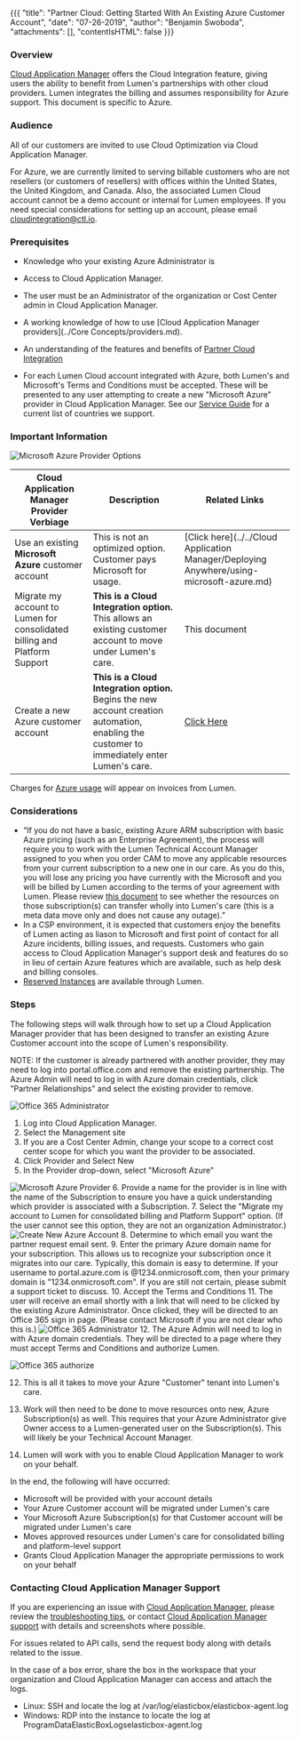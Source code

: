 {{{
  "title": "Partner Cloud: Getting Started With An Existing Azure Customer Account",
  "date": "07-26-2019",
  "author": "Benjamin Swoboda",
  "attachments": [],
  "contentIsHTML": false
}}}


### Overview

[Cloud Application Manager](https://www.ctl.io/cloud-application-manager/) offers the Cloud Integration feature, giving users the ability to benefit from Lumen's partnerships with other cloud providers. Lumen integrates the billing and assumes responsibility for Azure support. This document is specific to Azure.

### Audience

All of our customers are invited to use Cloud Optimization via Cloud Application Manager.

For Azure, we are currently limited to serving billable customers who are not resellers (or customers of resellers) with offices within the United States, the United Kingdom, and Canada. Also, the associated Lumen Cloud account cannot be a demo account or internal for Lumen employees. If you need special considerations for setting up an account, please email [cloudintegration@ctl.io](mailto:cloudintegration@ctl.io).

### Prerequisites

* Knowledge who your existing Azure Administrator is

* Access to Cloud Application Manager.

* The user must be an Administrator of the organization or Cost Center admin in Cloud Application Manager.

* A working knowledge of how to use [Cloud Application Manager providers](../Core Concepts/providers.md).

* An understanding of the features and benefits of [Partner Cloud Integration](partner-cloud-integration.md)

* For each Lumen Cloud account integrated with Azure, both Lumen's and Microsoft's Terms and Conditions must be accepted. These will be presented to any user attempting to create a new "Microsoft Azure" provider in Cloud Application Manager. See our [Service Guide](https://www.ctl.io/legal/cloud-application-manager/supplemental-terms/) for a current list of countries we support.

### Important Information

![Microsoft Azure Provider Options](../../images/cloud-application-manager/CINT_Azure_Provider_Options1.png)

Cloud Application Manager Provider Verbiage | Description | Related Links
--- | --- | ---
Use an existing **Microsoft Azure** customer account | This is not an optimized option. Customer pays Microsoft for usage. | [Click here](../../Cloud Application Manager/Deploying Anywhere/using-microsoft-azure.md)
Migrate my account to Lumen for consolidated billing and Platform Support | **This is a Cloud Integration option.** This allows an existing customer account to move under Lumen's care. | This document
Create a new Azure customer account | **This is a Cloud Integration option.** Begins the new account creation automation, enabling the customer to immediately enter Lumen's care. | [Click Here](partner-cloud-integration-azure-new.md)

Charges for [Azure usage](partner-cloud-integration-consolidated-billing.md) will appear on invoices from Lumen.

### Considerations

* “If you do not have a basic, existing Azure ARM subscription with basic Azure pricing (such as an Enterprise Agreement), the process will require you to work with the Lumen Technical Account Manager assigned to you when you order CAM to move any applicable resources from your current subscription to a new one in our care. As you do this, you will lose any pricing you have currently with the Microsoft and you will be billed by Lumen according to the terms of your agreement with Lumen. Please review [this document](https://docs.microsoft.com/en-us/azure/azure-resource-manager/resource-group-move-resources) to see whether the resources on those subscription(s) can transfer wholly into Lumen's care (this is a meta data move only and does not cause any outage).”
* In a CSP environment, it is expected that customers enjoy the benefits of Lumen acting as liason to Microsoft and first point of contact for all Azure incidents, billing issues, and requests. Customers who gain access to Cloud Application Manager's support desk and features do so in lieu of certain Azure features which are available, such as help desk and billing consoles.
* [Reserved Instances](partner-cloud-integration-azure-ri.md) are available through Lumen.


### Steps

The following steps will walk through how to set up a Cloud Application Manager provider that has been designed to transfer an existing Azure Customer account into the scope of Lumen's responsibility.

NOTE: If the customer is already partnered with another provider, they may need to log into portal.office.com and remove the existing partnership. The Azure Admin will need to log in with Azure domain credentials, click "Partner Relationships" and select the existing provider to remove.

  ![Office 365 Administrator](../../images/cloud-application-manager/CINT_Office365Admin.png)

1. Log into Cloud Application Manager.
2. Select the Management site
3. If you are a Cost Center Admin, change your scope to a correct cost center scope for which you want the provider to be associated.
4. Click Provider and Select New
5. In the Provider drop-down, select "Microsoft Azure" 

  ![Microsoft Azure Provider](../../images/cloud-application-manager/CINT_New_ARM1.3.png)
6. Provide a name for the provider is in line with the name of the Subscription to ensure you have a quick understanding which provider is associated with a Subscription.
7. Select the "Migrate my account to Lumen for consolidated billing and Platform Support" option. (If the user cannot see this option, they are not an organization Administrator.)
  ![Create New Azure Account](../../images/cloud-application-manager/CINT_Existing_ARM1.2.png)
8. Determine to which email you want the partner request email sent.
9. Enter the primary Azure domain name for your subscription. This allows us to recognize your subscription once it migrates into our care. Typically, this domain is easy to determine. If your username to portal.azure.com is <yourname>@1234.onmicrosoft.com, then your primary domain is "1234.onmicrosoft.com". If you are still not certain, please submit a support ticket to discuss.
10. Accept the Terms and Conditions
11. The user will receive an email shortly with a link that will need to be clicked by the existing Azure Administrator. Once clicked, they will be directed to an Office 365 sign in page. (Please contact Microsoft if you are not clear who this is.)
  ![Office 365 Administrator](../../images/cloud-application-manager/CINT_Office365_Accept.png)
12. The Azure Admin will need to log in with Azure domain credentials. They will be directed to a page where they must accept Terms and Conditions and authorize Lumen.

  ![Office 365 authorize](../../images/cloud-application-manager/CINT_Office365_AuthorizeCSP.png)

12. This is all it takes to move your Azure "Customer" tenant into Lumen's care. 

13. Work will then need to be done to move resources onto new, Azure Subscription(s) as well. This requires that your Azure Administrator give Owner access to a Lumen-generated user on the Subscription(s). This will likely be your Technical Account Manager.

14. Lumen will work with you to enable Cloud Application Manager to work on your behalf.

In the end, the following will have occurred:

* Microsoft will be provided with your account details
* Your Azure Customer account will be migrated under Lumen's care
* Your Microsoft Azure Subscription(s) for that Customer account will be migrated under Lumen's care
* Moves approved resources under Lumen's care for consolidated billing and platform-level support
* Grants Cloud Application Manager the appropriate permissions to work on your behalf

### Contacting Cloud Application Manager Support

If you are experiencing an issue with [Cloud Application Manager](https://www.ctl.io/cloud-application-manager/), please review the [troubleshooting tips](../Troubleshooting/troubleshooting-tips.md), or contact [Cloud Application Manager support](mailto:incident@CenturyLink.com) with details and screenshots where possible.

For issues related to API calls, send the request body along with details related to the issue.

In the case of a box error, share the box in the workspace that your organization and Cloud Application Manager can access and attach the logs.
* Linux: SSH and locate the log at /var/log/elasticbox/elasticbox-agent.log
* Windows: RDP into the instance to locate the log at ProgramDataElasticBoxLogselasticbox-agent.log
